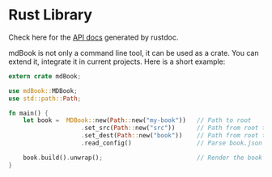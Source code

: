 # Rust Library

Check here for the [API docs](../mdbook/index.html) generated by rustdoc.

mdBook is not only a command line tool, it can be used as a crate. You can extend it,
integrate it in current projects. Here is a short example:

```rust
extern crate mdBook;

use mdBook::MDBook;
use std::path::Path;

fn main() {
    let book =  MDBook::new(Path::new("my-book"))   // Path to root
                    .set_src(Path::new("src"))      // Path from root to source directory
                    .set_dest(Path::new("book"))    // Path from root to output directory
                    .read_config()                  // Parse book.json file for configuration

    book.build().unwrap();                          // Render the book
}
```
